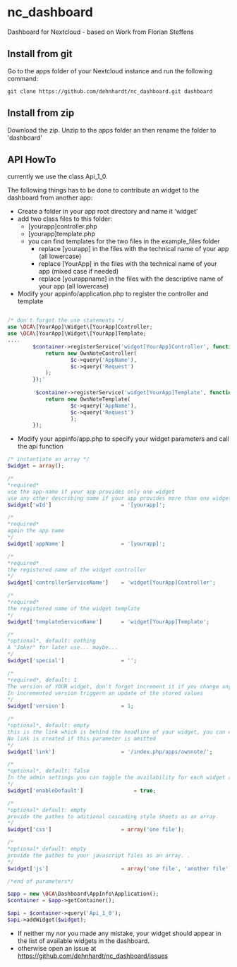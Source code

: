 # nc_dashboard
Dashboard for Nextcloud - based on Work from Florian Steffens


## Install from git

Go to the apps folder of your Nextcloud instance and run the following command:

    git clone https://github.com/dehnhardt/nc_dashboard.git dashboard

## Install from zip
Download the zip. Unzip to the apps folder an then rename the folder to 'dashboard'

## API HowTo

currently we use the class Api_1_0.

The following things has to be done to contribute an widget to the dashboard from another app:

- Create a folder in your app root directory and name it 'widget'
- add two class files to this folder:
  * [yourapp]controller.php
  * [yourapp]template.php
  * you can find templates for the two files in the example_files folder
    - replace [yourapp] in the files with the technical name of your app (all lowercase)
    - replace [YourApp] in the files with the technical name of your app (mixed case if needed)
    - replace [yourappname] in the files with the descriptive name of your app (all lowercase)
- Modify your appinfo/application.php to register the controller and template
```php

/* don't forget the use statements */
use \OCA\[YourApp]\Widget\[YourApp]Controller;
use \OCA\[YourApp]\Widget\[YourApp]Template;
....
		$container->registerService('widget[YourApp]Controller', function(IContainer $c){
			return new OwnNoteController(
					$c->query('AppName'),
					$c->query('Request')
			);
		});'
		
		'$container->registerService('widget[YourApp]Template', function(IContainer $c){
			return new OwnNoteTemplate(
					$c->query('AppName'),
					$c->query('Request')
					);
		});
```
- Modify your appinfo/app.php to specify your widget parameters and call the api function
```php
/* instantiate an array */
$widget = array();  

/* 
*required* 
use the app-name if your app provides only one widget
use any other describing name if your app provides more than one widget*/
$widget['wId']                      = '[yourapp]'; 

/* 
*required* 
again the app name 
*/
$widget['appName']                  = '[yourapp]'; 

/* 
*required*
the registered name of the widget controller 
*/
$widget['controllerServiceName']    = 'widget[YourApp]Controller'; 

/* 
*required*
the registered name of the widget template 
*/
$widget['templateServiceName']      = 'widget[YourApp]Template'; 

/* 
*optional*, default: nothing
A "Joker" for later use... maybe...
*/
$widget['special']                  = '';

/*
*required*, default: 1
The version of YOUR widget, don't forget increment it if you change any of these parameters
In incremented version triggern an update of the stored values
*/
$widget['version']					= 1; 

/* 
*optional*, default: empty
this is the link which is behind the headline of your widget, you can either link to your app (use the full path: /index.php/apps/[yourapp]/) or to any other internal or external page 
No link is created if this parameter is omitted
*/
$widget['link']						= '/index.php/apps/ownnote/';

/*
*optional*, default: false
In the admin settings you can toggle the availability for each widget and each group. If this parameter is set to true, the widget is available for all groups, otherwise the admin has to enable the widget for each group manually
*/
$widget['enableDefault']				= true;

/*
*optional* default: empty
provide the pathes to aditional cascading style sheets as an array. 
*/
$widget['css']                      = array('one file');

/*
*optional* default: empty
provide the pathes to your javascript files as an array. . 
*/
$widget['js']                       = array('one file', 'another file');

/*end of parameters*/

$app = new \OCA\Dashboard\AppInfo\Application();
$container = $app->getContainer();

$api = $container->query('Api_1_0');
$api->addWidget($widget);
```
- If neither my nor you made any mistake, your widget should appear in the list of available widgets in the dashboard.
- otherwise open an issue at https://github.com/dehnhardt/nc_dashboard/issues
